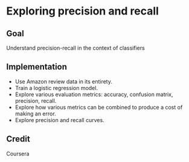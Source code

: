 # Exploring precision and recall 
## Goal
Understand precision-recall in the context of classifiers
## Implementation
* Use Amazon review data in its entirety.
* Train a logistic regression model.
* Explore various evaluation metrics: accuracy, confusion matrix, precision, recall.
* Explore how various metrics can be combined to produce a cost of making an error.
* Explore precision and recall curves.
## Credit
Coursera
